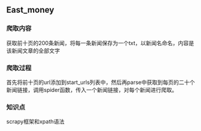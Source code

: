 ##	East_money

### 爬取内容

获取前十页的200条新闻，将每一条新闻保存为一个txt，以新闻名命名，内容是该新闻文章的全部文字


### 爬取过程
首先将前十页的url添加到start_urls列表中，然后再parse中获取到每页的二十个新闻链接，调用spider函数，传入一个新闻链接，对每个新闻进行爬取。

### 知识点
scrapy框架和xpath语法